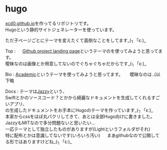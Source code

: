 # hugo

[xcd0.github.io](https://xcd0.github.io)を作ってるリポジトリです。  
Hugoという静的サイトジェネレーターを使っています。  

ただ子ページごとにテーマを変えたくて面倒なことをしてます\_(┐「ε:)\_  

Top  : 　
[Github project landing page](https://github.com/nsomar/github-project-landing-page)というテーマのを使ってみようと思ってます。  
曖昧なのは画像とか用意してないのでぐちゃぐちゃだからです_(┐「ε:)_  

Bio  : 
[Academic](https://sourcethemes.com/academic/)というテーマを使ってみようと思ってます。 　
曖昧なのは..(以下略 　

Docs : 
テーマは[Jazzy](https://github.com/realm/jazzy)という、  
Swiftとかのソースコード？とかから綺麗なドキュメントを生成してくれるすごいアプリ、  
の生成したドキュメントをお手本にHugoのテーマを作っています\_(┐「ε:)\_  
本家からcssをほぼ丸パクリしてきて、あとは全部Hugo向けに書きました。
JazzyもMITなので多分問題ないと思いたい...  
一応テーマとして独立したものがありますが(Lightというフォルダがそれ)  
特に配布とかは意識してないです(いろいろ汚い) 　
まあgithubなので公開してる形ではありますけどね\_(┐「ε:)\_